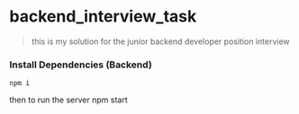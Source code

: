 # backend_interview_task


> this is my solution for the junior backend developer position interview 


### Install Dependencies (Backend)

```
npm i
```


then to run the server    npm start 
